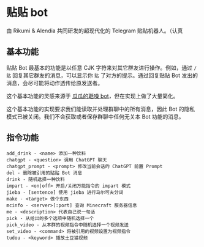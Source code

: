 # 贴贴 bot

由 Rikumi & Alendia 共同研发的超现代化的 Telegram 贴贴机器人。（认真

## 基本功能

贴贴 Bot 最基本的功能是以任意 CJK 字符来对其它群友进行操作。例如，通过 `/贴` 回复其它群友的消息，可以显示你 `贴` 了对方的提示。通过回复贴贴 Bot 发出的消息，会尽可能将动作透传给原发送者。

这个基本功能的灵感来源于 [瓜瓜的聒噪 bot](t.me/fruitymelonbot)，但在实现上做了大量简化。

这个基本功能的实现要求我们能读取并处理群聊中的所有消息，因此 Bot 的隐私模式已被关闭。我们不会获取或者保存群聊中任何无关本 Bot 功能的消息。

## 指令功能

```
add_drink - <name> 添加一种饮料
chatgpt - <question> 调用 ChatGPT 聊天
chatgpt_prompt - <prompt> 修改当前会话的 ChatGPT 前置 Prompt
del - 删除被引用的贴贴 Bot 消息
drink - 随机选择一种饮料
impart - <on|off> 开启/关闭万能指令的 impart 模式
jieba - [sentence] 使用 jieba 进行马尔可夫分词
make - <target> 做个东西
mcinfo - <server>[:port] 查询 Minecraft 服务器信息
me - <description> 代表自己说一句话
pick - 从给出的多个选项中随机选择一个
pick_video - 从本群的视频指令中随机选择一个视频发送
set_video - <command> 将被引用的视频设置为视频指令
tudou - <keyword> 播放土豆猫视频
```
